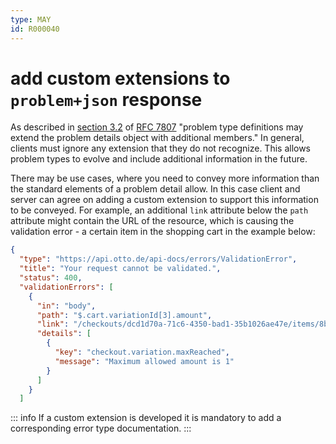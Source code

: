 ```yaml
---
type: MAY
id: R000040
---
```


# add custom extensions to `problem+json` response

As described in [section 3.2](https://tools.ietf.org/html/rfc7807#section-3.2) of [RFC 7807](https://tools.ietf.org/html/rfc7807) "problem type definitions may extend the problem details object with additional members."
In general, clients must ignore any extension that they do not recognize.
This allows problem types to evolve and include additional information in the future.

There may be use cases, where you need to convey more information than the standard elements of a problem detail allow.
In this case client and server can agree on adding a custom extension to support this information to be conveyed.
For example, an additional `link` attribute below the `path` attribute might contain the URL of the resource, which is causing the validation error - a certain item in the shopping cart in the example below:

```json
{
  "type": "https://api.otto.de/api-docs/errors/ValidationError",
  "title": "Your request cannot be validated.",
  "status": 400,
  "validationErrors": [
    {
      "in": "body",
      "path": "$.cart.variationId[3].amount",
      "link": "/checkouts/dcd1d70a-71c6-4350-bad1-35b1026ae47e/items/8b957550-faac-4c86-90a1-7becbe8881ec",
      "details": [
        {
          "key": "checkout.variation.maxReached",
          "message": "Maximum allowed amount is 1"
        }
      ]
    }
  ]
```

::: info
If a custom extension is developed it is mandatory to add a corresponding error type documentation.
:::
